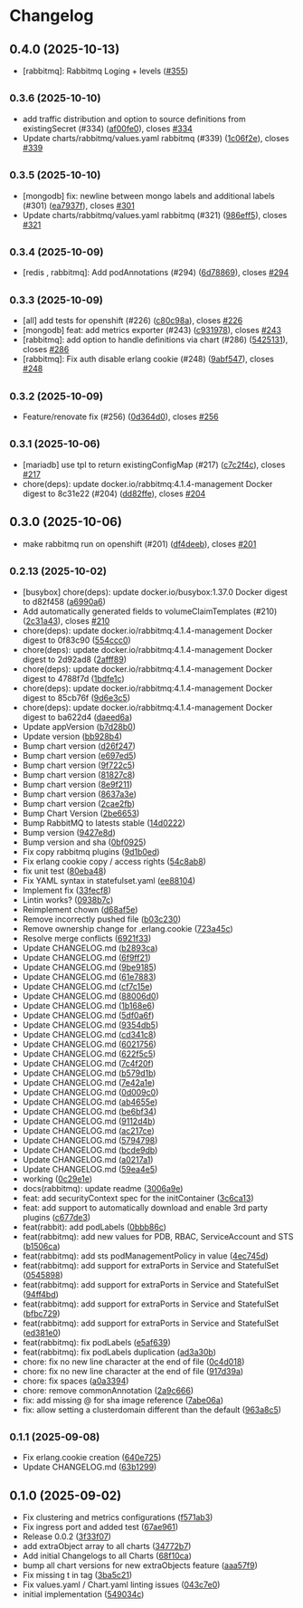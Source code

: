 # Changelog

## 0.4.0 (2025-10-13)

* [rabbitmq]: Rabbitmq Loging + levels ([#355](https://github.com/CloudPirates-io/helm-charts/pull/355))

## <small>0.3.6 (2025-10-10)</small>

* add traffic distribution and option to source definitions from existingSecret (#334) ([af00fe0](https://github.com/CloudPirates-io/helm-charts/commit/af00fe0)), closes [#334](https://github.com/CloudPirates-io/helm-charts/issues/334)
* Update charts/rabbitmq/values.yaml rabbitmq (#339) ([1c06f2e](https://github.com/CloudPirates-io/helm-charts/commit/1c06f2e)), closes [#339](https://github.com/CloudPirates-io/helm-charts/issues/339)

## <small>0.3.5 (2025-10-10)</small>

* [mongodb] fix: newline between mongo labels and additional labels (#301) ([ea7937f](https://github.com/CloudPirates-io/helm-charts/commit/ea7937f)), closes [#301](https://github.com/CloudPirates-io/helm-charts/issues/301)
* Update charts/rabbitmq/values.yaml rabbitmq (#321) ([986eff5](https://github.com/CloudPirates-io/helm-charts/commit/986eff5)), closes [#321](https://github.com/CloudPirates-io/helm-charts/issues/321)

## <small>0.3.4 (2025-10-09)</small>

* [redis , rabbitmq]: Add podAnnotations (#294) ([6d78869](https://github.com/CloudPirates-io/helm-charts/commit/6d78869)), closes [#294](https://github.com/CloudPirates-io/helm-charts/issues/294)

## <small>0.3.3 (2025-10-09)</small>

* [all] add tests for openshift (#226) ([c80c98a](https://github.com/CloudPirates-io/helm-charts/commit/c80c98a)), closes [#226](https://github.com/CloudPirates-io/helm-charts/issues/226)
* [mongodb] feat: add metrics exporter (#243) ([c931978](https://github.com/CloudPirates-io/helm-charts/commit/c931978)), closes [#243](https://github.com/CloudPirates-io/helm-charts/issues/243)
* [rabbitmq]: add option to handle definitions via chart (#286) ([5425131](https://github.com/CloudPirates-io/helm-charts/commit/5425131)), closes [#286](https://github.com/CloudPirates-io/helm-charts/issues/286)
* [rabbitmq]: Fix auth disable erlang cookie (#248) ([9abf547](https://github.com/CloudPirates-io/helm-charts/commit/9abf547)), closes [#248](https://github.com/CloudPirates-io/helm-charts/issues/248)

## <small>0.3.2 (2025-10-09)</small>

* Feature/renovate fix (#256) ([0d364d0](https://github.com/CloudPirates-io/helm-charts/commit/0d364d0)), closes [#256](https://github.com/CloudPirates-io/helm-charts/issues/256)

## <small>0.3.1 (2025-10-06)</small>

* [mariadb] use tpl to return existingConfigMap (#217) ([c7c2f4c](https://github.com/CloudPirates-io/helm-charts/commit/c7c2f4c)), closes [#217](https://github.com/CloudPirates-io/helm-charts/issues/217)
* chore(deps): update docker.io/rabbitmq:4.1.4-management Docker digest to 8c31e22 (#204) ([dd82ffe](https://github.com/CloudPirates-io/helm-charts/commit/dd82ffe)), closes [#204](https://github.com/CloudPirates-io/helm-charts/issues/204)

## 0.3.0 (2025-10-06)

* make rabbitmq run on openshift (#201) ([df4deeb](https://github.com/CloudPirates-io/helm-charts/commit/df4deeb)), closes [#201](https://github.com/CloudPirates-io/helm-charts/issues/201)

## <small>0.2.13 (2025-10-02)</small>

* [busybox] chore(deps): update docker.io/busybox:1.37.0 Docker digest to d82f458 ([a6990a6](https://github.com/CloudPirates-io/helm-charts/commit/a6990a6))
* Add automatically generated fields to volumeClaimTemplates (#210) ([2c31a43](https://github.com/CloudPirates-io/helm-charts/commit/2c31a43)), closes [#210](https://github.com/CloudPirates-io/helm-charts/issues/210)
* chore(deps): update docker.io/rabbitmq:4.1.4-management Docker digest to 0f83c90 ([554ccc0](https://github.com/CloudPirates-io/helm-charts/commit/554ccc0))
* chore(deps): update docker.io/rabbitmq:4.1.4-management Docker digest to 2d92ad8 ([2afff89](https://github.com/CloudPirates-io/helm-charts/commit/2afff89))
* chore(deps): update docker.io/rabbitmq:4.1.4-management Docker digest to 4788f7d ([1bdfe1c](https://github.com/CloudPirates-io/helm-charts/commit/1bdfe1c))
* chore(deps): update docker.io/rabbitmq:4.1.4-management Docker digest to 85cb76f ([9d6e3c5](https://github.com/CloudPirates-io/helm-charts/commit/9d6e3c5))
* chore(deps): update docker.io/rabbitmq:4.1.4-management Docker digest to ba622d4 ([daeed6a](https://github.com/CloudPirates-io/helm-charts/commit/daeed6a))
* Update appVersion ([b7d28b0](https://github.com/CloudPirates-io/helm-charts/commit/b7d28b0))
* Update version ([bb928b4](https://github.com/CloudPirates-io/helm-charts/commit/bb928b4))
* Bump chart version ([d26f247](https://github.com/CloudPirates-io/helm-charts/commit/d26f247))
* Bump chart version ([e697ed5](https://github.com/CloudPirates-io/helm-charts/commit/e697ed5))
* Bump chart version ([9f722c5](https://github.com/CloudPirates-io/helm-charts/commit/9f722c5))
* Bump chart version ([81827c8](https://github.com/CloudPirates-io/helm-charts/commit/81827c8))
* Bump chart version ([8e9f211](https://github.com/CloudPirates-io/helm-charts/commit/8e9f211))
* Bump chart version ([8637a3e](https://github.com/CloudPirates-io/helm-charts/commit/8637a3e))
* Bump chart version ([2cae2fb](https://github.com/CloudPirates-io/helm-charts/commit/2cae2fb))
* Bump Chart Version ([2be6653](https://github.com/CloudPirates-io/helm-charts/commit/2be6653))
* Bump RabbitMQ to latests stable ([14d0222](https://github.com/CloudPirates-io/helm-charts/commit/14d0222))
* Bump version ([9427e8d](https://github.com/CloudPirates-io/helm-charts/commit/9427e8d))
* Bump version and sha ([0bf0925](https://github.com/CloudPirates-io/helm-charts/commit/0bf0925))
* Fix copy rabbitmq plugins ([9d1b0ed](https://github.com/CloudPirates-io/helm-charts/commit/9d1b0ed))
* Fix erlang cookie copy / access rights ([54c8ab8](https://github.com/CloudPirates-io/helm-charts/commit/54c8ab8))
* fix unit test ([80eba48](https://github.com/CloudPirates-io/helm-charts/commit/80eba48))
* Fix YAML syntax in statefulset.yaml ([ee88104](https://github.com/CloudPirates-io/helm-charts/commit/ee88104))
* Implement fix ([33fecf8](https://github.com/CloudPirates-io/helm-charts/commit/33fecf8))
* Lintin works? ([0938b7c](https://github.com/CloudPirates-io/helm-charts/commit/0938b7c))
* Reimplement chown ([d68af5e](https://github.com/CloudPirates-io/helm-charts/commit/d68af5e))
* Remove incorrectly pushed file ([b03c230](https://github.com/CloudPirates-io/helm-charts/commit/b03c230))
* Remove ownership change for .erlang.cookie ([723a45c](https://github.com/CloudPirates-io/helm-charts/commit/723a45c))
* Resolve merge conflicts ([6921f33](https://github.com/CloudPirates-io/helm-charts/commit/6921f33))
* Update CHANGELOG.md ([b2893ca](https://github.com/CloudPirates-io/helm-charts/commit/b2893ca))
* Update CHANGELOG.md ([6f9ff21](https://github.com/CloudPirates-io/helm-charts/commit/6f9ff21))
* Update CHANGELOG.md ([9be9185](https://github.com/CloudPirates-io/helm-charts/commit/9be9185))
* Update CHANGELOG.md ([61e7883](https://github.com/CloudPirates-io/helm-charts/commit/61e7883))
* Update CHANGELOG.md ([cf7c15e](https://github.com/CloudPirates-io/helm-charts/commit/cf7c15e))
* Update CHANGELOG.md ([88006d0](https://github.com/CloudPirates-io/helm-charts/commit/88006d0))
* Update CHANGELOG.md ([1b168e6](https://github.com/CloudPirates-io/helm-charts/commit/1b168e6))
* Update CHANGELOG.md ([5df0a6f](https://github.com/CloudPirates-io/helm-charts/commit/5df0a6f))
* Update CHANGELOG.md ([9354db5](https://github.com/CloudPirates-io/helm-charts/commit/9354db5))
* Update CHANGELOG.md ([cd341c8](https://github.com/CloudPirates-io/helm-charts/commit/cd341c8))
* Update CHANGELOG.md ([6021756](https://github.com/CloudPirates-io/helm-charts/commit/6021756))
* Update CHANGELOG.md ([622f5c5](https://github.com/CloudPirates-io/helm-charts/commit/622f5c5))
* Update CHANGELOG.md ([7c4f20f](https://github.com/CloudPirates-io/helm-charts/commit/7c4f20f))
* Update CHANGELOG.md ([b579d1b](https://github.com/CloudPirates-io/helm-charts/commit/b579d1b))
* Update CHANGELOG.md ([7e42a1e](https://github.com/CloudPirates-io/helm-charts/commit/7e42a1e))
* Update CHANGELOG.md ([0d009c0](https://github.com/CloudPirates-io/helm-charts/commit/0d009c0))
* Update CHANGELOG.md ([ab4655e](https://github.com/CloudPirates-io/helm-charts/commit/ab4655e))
* Update CHANGELOG.md ([be6bf34](https://github.com/CloudPirates-io/helm-charts/commit/be6bf34))
* Update CHANGELOG.md ([9112d4b](https://github.com/CloudPirates-io/helm-charts/commit/9112d4b))
* Update CHANGELOG.md ([ac217ce](https://github.com/CloudPirates-io/helm-charts/commit/ac217ce))
* Update CHANGELOG.md ([5794798](https://github.com/CloudPirates-io/helm-charts/commit/5794798))
* Update CHANGELOG.md ([bcde9db](https://github.com/CloudPirates-io/helm-charts/commit/bcde9db))
* Update CHANGELOG.md ([a0217a1](https://github.com/CloudPirates-io/helm-charts/commit/a0217a1))
* Update CHANGELOG.md ([59ea4e5](https://github.com/CloudPirates-io/helm-charts/commit/59ea4e5))
* working ([0c29e1e](https://github.com/CloudPirates-io/helm-charts/commit/0c29e1e))
* docs(rabbitmq): update readme ([3006a9e](https://github.com/CloudPirates-io/helm-charts/commit/3006a9e))
* feat: add securityContext spec for the initContainer ([3c6ca13](https://github.com/CloudPirates-io/helm-charts/commit/3c6ca13))
* feat: add support to automatically download and enable 3rd party plugins ([c677de3](https://github.com/CloudPirates-io/helm-charts/commit/c677de3))
* feat(rabbit): add podLabels ([0bbb86c](https://github.com/CloudPirates-io/helm-charts/commit/0bbb86c))
* feat(rabbitmq): add new values for PDB, RBAC, ServiceAccount and STS ([b1506ca](https://github.com/CloudPirates-io/helm-charts/commit/b1506ca))
* feat(rabbitmq): add sts podManagementPolicy in value ([4ec745d](https://github.com/CloudPirates-io/helm-charts/commit/4ec745d))
* feat(rabbitmq): add support for extraPorts in Service and StatefulSet ([0545898](https://github.com/CloudPirates-io/helm-charts/commit/0545898))
* feat(rabbitmq): add support for extraPorts in Service and StatefulSet ([94ff4bd](https://github.com/CloudPirates-io/helm-charts/commit/94ff4bd))
* feat(rabbitmq): add support for extraPorts in Service and StatefulSet ([bfbc729](https://github.com/CloudPirates-io/helm-charts/commit/bfbc729))
* feat(rabbitmq): add support for extraPorts in Service and StatefulSet ([ed381e0](https://github.com/CloudPirates-io/helm-charts/commit/ed381e0))
* feat(rabbitmq): fix podLabels ([e5af639](https://github.com/CloudPirates-io/helm-charts/commit/e5af639))
* feat(rabbitmq): fix podLabels duplication ([ad3a30b](https://github.com/CloudPirates-io/helm-charts/commit/ad3a30b))
* chore: fix no new line character at the end of file ([0c4d018](https://github.com/CloudPirates-io/helm-charts/commit/0c4d018))
* chore: fix no new line character at the end of file ([917d39a](https://github.com/CloudPirates-io/helm-charts/commit/917d39a))
* chore: fix spaces ([a0a3394](https://github.com/CloudPirates-io/helm-charts/commit/a0a3394))
* chore: remove commonAnnotation ([2a9c666](https://github.com/CloudPirates-io/helm-charts/commit/2a9c666))
* fix: add missing @ for sha image reference ([7abe06a](https://github.com/CloudPirates-io/helm-charts/commit/7abe06a))
* fix: allow setting a clusterdomain different than the default ([963a8c5](https://github.com/CloudPirates-io/helm-charts/commit/963a8c5))

## <small>0.1.1 (2025-09-08)</small>

* Fix erlang.cookie creation ([640e725](https://github.com/CloudPirates-io/helm-charts/commit/640e725))
* Update CHANGELOG.md ([63b1299](https://github.com/CloudPirates-io/helm-charts/commit/63b1299))

## 0.1.0 (2025-09-02)

* Fix clustering and metrics configurations ([f571ab3](https://github.com/CloudPirates-io/helm-charts/commit/f571ab3))
* Fix ingress port and added test ([67ae961](https://github.com/CloudPirates-io/helm-charts/commit/67ae961))
* Release 0.0.2 ([3f33f07](https://github.com/CloudPirates-io/helm-charts/commit/3f33f07))
* add extraObject array to all charts ([34772b7](https://github.com/CloudPirates-io/helm-charts/commit/34772b7))
* Add initial Changelogs to all Charts ([68f10ca](https://github.com/CloudPirates-io/helm-charts/commit/68f10ca))
* bump all chart versions for new extraObjects feature ([aaa57f9](https://github.com/CloudPirates-io/helm-charts/commit/aaa57f9))
* Fix missing t in tag ([3ba5c21](https://github.com/CloudPirates-io/helm-charts/commit/3ba5c21))
* Fix values.yaml / Chart.yaml linting issues ([043c7e0](https://github.com/CloudPirates-io/helm-charts/commit/043c7e0))
* initial implementation ([549034c](https://github.com/CloudPirates-io/helm-charts/commit/549034c))
